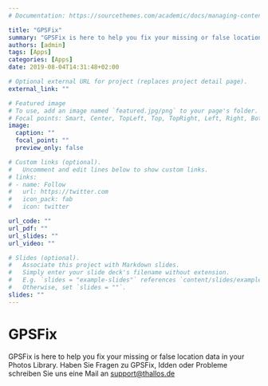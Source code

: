 ```yaml
---
# Documentation: https://sourcethemes.com/academic/docs/managing-content/

title: "GPSFix"
summary: "GPSFix is here to help you fix your missing or false location data in your Photos Library."
authors: [admin]
tags: [Apps]
categories: [Apps]
date: 2019-08-04T14:31:48+02:00

# Optional external URL for project (replaces project detail page).
external_link: ""

# Featured image
# To use, add an image named `featured.jpg/png` to your page's folder.
# Focal points: Smart, Center, TopLeft, Top, TopRight, Left, Right, BottomLeft, Bottom, BottomRight.
image:
  caption: ""
  focal_point: ""
  preview_only: false

# Custom links (optional).
#   Uncomment and edit lines below to show custom links.
# links:
# - name: Follow
#   url: https://twitter.com
#   icon_pack: fab
#   icon: twitter

url_code: ""
url_pdf: ""
url_slides: ""
url_video: ""

# Slides (optional).
#   Associate this project with Markdown slides.
#   Simply enter your slide deck's filename without extension.
#   E.g. `slides = "example-slides"` references `content/slides/example-slides.md`.
#   Otherwise, set `slides = ""`.
slides: ""
---
```


# GPSFix

GPSFix is here to help you fix your missing or false location data in your Photos Library. Haben Sie Fragen zu GPSFix, Idden oder Probleme schreiben Sie uns eine Mail an [support@thallos.de](mailto:support@thallos.de)